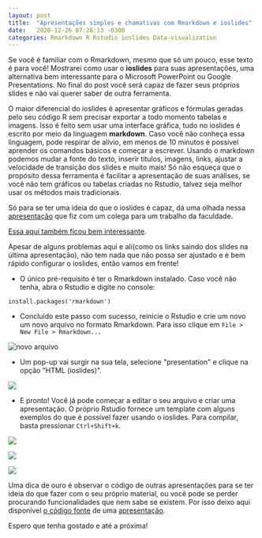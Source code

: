 ```yaml
---
layout: post
title:  "Apresentações simples e chamativas com Rmarkdown e ioslides"
date:   2020-12-26 07:28:13 -0300
categories: Rmarkdown R Rstudio ioslides Data-visualization
---
```


Se você é familiar com o Rmarkdown, mesmo que só um pouco, esse texto é para você! Mostrarei como usar o **ioslides** para suas apresentações, uma alternativa bem interessante para o Microsoft PowerPoint ou Google Presentations. No final do post você será capaz de fazer seus próprios slides e não vai querer saber de outra ferramenta.

O maior diferencial do ioslides é apresentar gráficos e fórmulas geradas pelo seu código R sem precisar exportar a todo momento tabelas e imagens. Isso é feito sem usar uma interface gráfica, tudo no ioslides é escrito por meio da linguagem **markdown**. Caso você não conheça essa linguagem, pode respirar de alívio, em menos de 10 minutos é possível aprender os comandos básicos e começar a escrever. Usando o markdown podemos mudar a fonte do texto, inserir títulos, imagens, links, ajustar a velocidade de transição dos slides e muito mais! Só não esqueça que o propósito dessa ferramenta é facilitar a apresentação de suas análises, se você não tem gráficos ou tabelas criadas no Rstudio, talvez seja melhor usar os métodos mais tradicionais.

Só para se ter uma ideia do que o ioslides é capaz, dá uma olhada nessa [apresentação](https://rpubs.com/Edumangabeira/645422) que fiz com um colega para um trabalho da faculdade.

[Essa aqui também ficou bem interessante](https://rpubs.com/Edumangabeira/687807).

Apesar de alguns problemas aqui e ali(como os links saindo dos slides na última apresentação), não tem nada que não possa ser ajustado e é bem rápido configurar o ioslides, então vamos em frente!

- O único pré-requisito é ter o Rmarkdown instalado. Caso você não tenha, abra o Rstudio e digite no console:

```install.packages('rmarkdown')```

- Concluído este passo com sucesso, reinicie o Rstudio e crie um novo um novo arquivo no formato Rmarkdown. Para isso clique em ```File > New File > Rmarkdown...```

![novo arquivo](/assets/newrmd.png)

- Um pop-up vai surgir na sua tela, selecione "presentation" e clique na opção "HTML (ioslides)".

![](/assets/ionew.png)

- E pronto! Você já pode começar a editar o seu arquivo e criar uma apresentação. O próprio Rstudio fornece um template com alguns exemplos do que é possível fazer usando o ioslides. Para compilar, basta pressionar ```Ctrl+Shift+k```.

![](/assets/exrio.png)

![](/assets/tableio.png)

![](/assets/plotio.png)


Uma dica de ouro é observar o código de outras apresentações para se ter ideia do que fazer com o seu próprio material, ou você pode se perder procurando funcionalidades que nem sabe se existem. Por isso deixo aqui disponível [o código fonte](https://github.com/edumangabeira/R_exercicios/blob/master/georgeFloyd.Rmd) de uma [apresentação](https://rpubs.com/Edumangabeira/634176).

Espero que tenha gostado e até a próxima!

